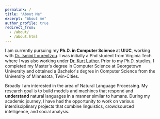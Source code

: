 ```yaml
---
permalink: /
title: "About Me"
excerpt: "About me"
author_profile: true
redirect_from: 
  - /about/
  - /about.html
---
```


I am currently pursuing my **Ph.D. in Computer Science** at **UIUC**, working with [Dr. Ismini Lourentzou](https://isminoula.github.io/). I was initially a Phd student from Virginia Tech where I was also working under [Dr. Kurt Luther](https://crowd.cs.vt.edu/kurt-luther/). Prior to my Ph.D. studies, I completed my Master's degree in Computer Science at Georgetown University and obtained a Bachelor's degree in Computer Science from the University of Minnesota, Twin-Cities.

Broadly I am interested in the area of Natural Language Processing. My research goal is to build models and machines that respond and **understand** natural languages in a manner similar to humans. During my academic journey, I have had the opportunity to work on various interdisciplinary projects that combine linguistics, crowdsourced intelligence, and social analysis.


